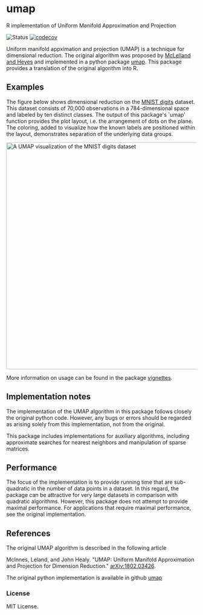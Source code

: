 # umap
R implementation of Uniform Manifold Approximation and Projection

![Status](https://travis-ci.org/tkonopka/umap.svg?branch=master)
[![codecov](https://codecov.io/gh/tkonopka/umap/branch/master/graph/badge.svg)](https://codecov.io/gh/tkonopka/umap)


Uniform manifold appximation and projection (UMAP) is a technique for dimensional reduction. The original algorithm was proposed by [McLelland and Heyes](https://arxiv.org/abs/1802.03426) and
implemented in a python package [umap](https://github.com/lmcinnes/umap). This package provides a translation of the original algorithm into R. 




## Examples

The figure below shows dimensional reduction on the [MNIST digits](https://en.wikipedia.org/wiki/MNIST_database) dataset. This dataset consists of 70,000 observations in a 784-dimensional space and labeled by ten distinct classes. The output of this package's `umap' function provides the plot layout, i.e. the arrangement of dots on the plane. The coloring, added to visualize how the known labels are positioned within the layout, demonstrates separation of the underlying data groups.

<img src="https://github.com/tkonopka/umap/blob/master/images/readme_mnist.png?raw=true" alt="A UMAP visualization of the MNIST digits dataset" width="600px">
</img>

More information on usage can be found in the package [vignettes](https://github.com/tkonopka/umap/tree/master/vignettes).




## Implementation notes

The implementation of the UMAP algorithm in this package follows closely the original python code. However, any bugs or errors should be regarded as arising solely from this implementation, not from the original.

This package includes implementations for auxiliary algorithms, including approximate searches for nearest neighbors and manipulation of sparse matrices. 



## Performance

The focus of the implementation is to provide running time that are sub-quadratic in the number of data points in a dataset. In this regard, the package can be attractive for very large datasets in comparison with quadratic algorithms. However, this package does not attempt to provide maximal performance. For applications that require maximal performance, see the original implementation. 



## References

The original UMAP algorithm is described in the following article

McInnes, Leland, and John Healy. "UMAP: Uniform Manifold Approximation and Projection for Dimension Reduction." [arXiv:1802.03426](https://arxiv.org/abs/1802.03426).

The original python implementation is available in github [umap](https://github.com/lmcinnes/umap)



### License

MIT License.


